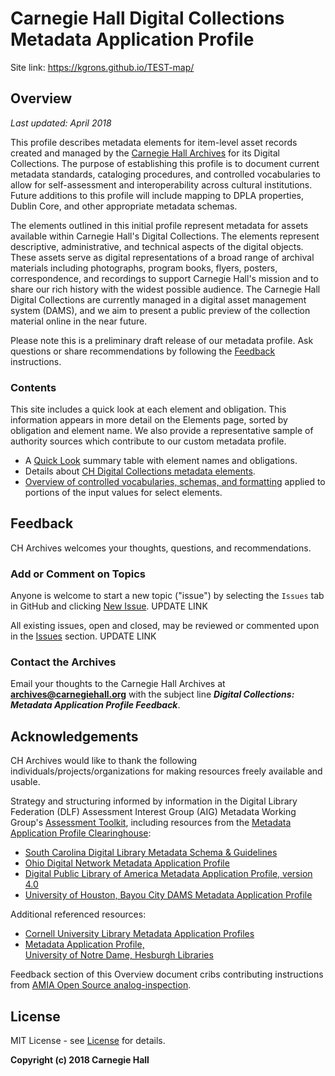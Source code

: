 # Carnegie Hall Digital Collections Metadata Application Profile

Site link: https://kgrons.github.io/TEST-map/

## Overview

*Last updated: April 2018*

This profile describes metadata elements for item-level asset records created and managed by the [Carnegie Hall Archives](https://www.carnegiehall.org/About/History) for its Digital Collections. The purpose of establishing this profile is to document current metadata standards, cataloging procedures, and controlled vocabularies to allow for self-assessment and interoperability across cultural institutions. Future additions to this profile will include mapping to DPLA properties, Dublin Core, and other appropriate metadata schemas. 

The elements outlined in this initial profile represent metadata for assets available within Carnegie Hall's Digital Collections. The elements represent descriptive, administrative, and technical aspects of the digital objects. These assets serve as digital representations of a broad range of archival materials including photographs, program books, flyers, posters, correspondence, and recordings to support Carnegie Hall's mission and to share our rich history with the widest possible audience. The Carnegie Hall Digital Collections are currently managed in a digital asset management system (DAMS), and we aim to present a public preview of the collection material online in the near future.

Please note this is a preliminary draft release of our metadata profile. Ask questions or share recommendations by following the [Feedback](/README.md#feedback) instructions.

### Contents

This site includes a quick look at each element and obligation. This information appears in more detail on the Elements page, sorted by obligation and element name. We also provide a representative sample of authority sources which contribute to our custom metadata profile.

- A [Quick Look](/quicklook.md) summary table with element names and obligations.
- Details about [CH Digital Collections metadata elements](/elements.md).
- [Overview of controlled vocabularies, schemas, and formatting](/controlledvocabs.md) applied to portions of the input values for select elements.

## Feedback

CH Archives welcomes your thoughts, questions, and recommendations. 

### Add or Comment on Topics

Anyone is welcome to start a new topic ("issue") by selecting the `Issues` tab in GitHub and clicking [New Issue](https://github.com/carnegiehall/). UPDATE LINK

All existing issues, open and closed, may be reviewed or commented upon in the [Issues](https://github.com/carnegiehall/) section. UPDATE LINK

### Contact the Archives

Email your thoughts to the Carnegie Hall Archives at **archives@carnegiehall.org** with the subject line ***Digital Collections: Metadata Application Profile Feedback***.

## Acknowledgements

CH Archives would like to thank the following individuals/projects/organizations for making resources freely available and usable.

Strategy and structuring informed by information in the Digital Library Federation (DLF) Assessment Interest Group (AIG) Metadata Working Group's [Assessment Toolkit](https://dlfmetadataassessment.github.io/), including resources from the [Metadata Application Profile Clearinghouse](https://dlfmetadataassessment.github.io/MetadataSpecsClearinghouse/):

- [South Carolina Digital Library Metadata Schema & Guidelines](https://github.com/DLFMetadataAssessment/MetadataSpecsClearinghouse/blob/master/assets/data/SCDLMetadataSchema_2016.pdf)
- [Ohio Digital Network Metadata Application Profile](https://github.com/DLFMetadataAssessment/MetadataSpecsClearinghouse/blob/master/assets/data/ODN_MAP.pdf)
- [Digital Public Library of America Metadata Application Profile, version 4.0](https://github.com/DLFMetadataAssessment/MetadataSpecsClearinghouse/blob/master/assets/data/DPLA-MAPv4.pdf)
- [University of Houston, Bayou City DAMS Metadata Application Profile](https://github.com/DLFMetadataAssessment/MetadataSpecsClearinghouse/blob/master/assets/data/BCDAMS-MAP.pdf)

Additional referenced resources:
- [Cornell University Library Metadata Application Profiles](https://confluence.cornell.edu/display/mwgweb/CUL+Metadata+Application+Profiles)
- [Metadata	Application	Profile,	
University	of	Notre	Dame,	Hesburgh	Libraries](http://cds.library.nd.edu/expertise/documents/MetadataApplicationProfile_Final.pdf)

Feedback section of this Overview document cribs contributing instructions from [AMIA Open Source analog-inspection](https://github.com/amiaopensource/analog-inspection/blob/master/README.md). 

## License

MIT License - see [License](/LICENSE.md) for details.

**Copyright (c) 2018 Carnegie Hall**

